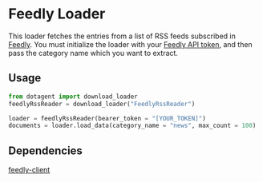 # Feedly Loader

This loader fetches the entries from a list of RSS feeds subscribed in [Feedly](https://feedly.com). You must initialize the loader with your [Feedly API token](https://developer.feedly.com), and then pass the category name which you want to extract.

## Usage
```python
from dotagent import download_loader
feedlyRssReader = download_loader("FeedlyRssReader")

loader = feedlyRssReader(bearer_token = "[YOUR_TOKEN]")
documents = loader.load_data(category_name = "news", max_count = 100)
```

## Dependencies
[feedly-client](https://pypi.org/project/feedly-client/)